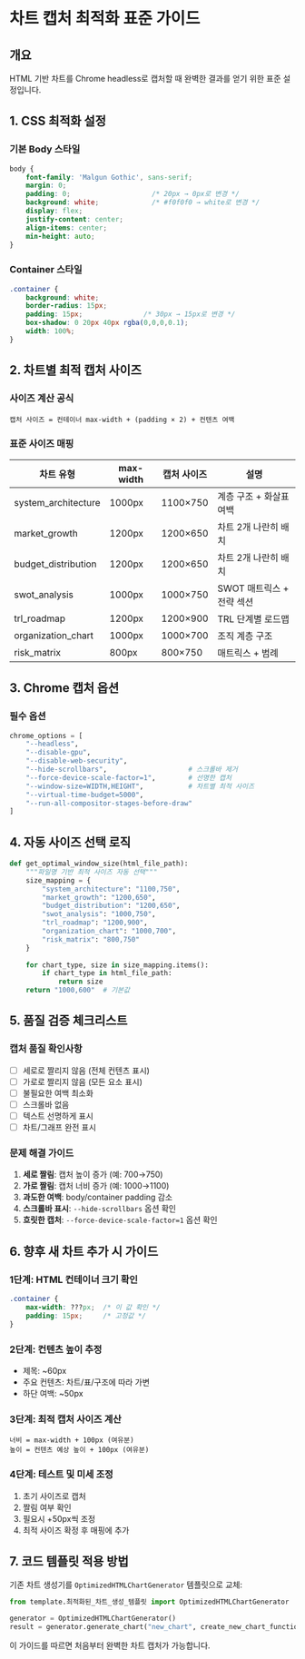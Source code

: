 # 차트 캡처 최적화 표준 가이드

## 개요
HTML 기반 차트를 Chrome headless로 캡처할 때 완벽한 결과를 얻기 위한 표준 설정입니다.

## 1. CSS 최적화 설정

### 기본 Body 스타일
```css
body {
    font-family: 'Malgun Gothic', sans-serif;
    margin: 0;
    padding: 0;                    /* 20px → 0px로 변경 */
    background: white;             /* #f0f0f0 → white로 변경 */
    display: flex;
    justify-content: center;
    align-items: center;
    min-height: auto;
}
```

### Container 스타일
```css
.container {
    background: white;
    border-radius: 15px;
    padding: 15px;               /* 30px → 15px로 변경 */
    box-shadow: 0 20px 40px rgba(0,0,0,0.1);
    width: 100%;
}
```

## 2. 차트별 최적 캡처 사이즈

### 사이즈 계산 공식
`캡처 사이즈 = 컨테이너 max-width + (padding × 2) + 컨텐츠 여백`

### 표준 사이즈 매핑
| 차트 유형 | max-width | 캡처 사이즈 | 설명 |
|-----------|-----------|-------------|------|
| system_architecture | 1000px | 1100×750 | 계층 구조 + 화살표 여백 |
| market_growth | 1200px | 1200×650 | 차트 2개 나란히 배치 |
| budget_distribution | 1200px | 1200×650 | 차트 2개 나란히 배치 |
| swot_analysis | 1000px | 1000×750 | SWOT 매트릭스 + 전략 섹션 |
| trl_roadmap | 1200px | 1200×900 | TRL 단계별 로드맵 |
| organization_chart | 1000px | 1000×700 | 조직 계층 구조 |
| risk_matrix | 800px | 800×750 | 매트릭스 + 범례 |

## 3. Chrome 캡처 옵션

### 필수 옵션
```python
chrome_options = [
    "--headless",
    "--disable-gpu",
    "--disable-web-security", 
    "--hide-scrollbars",                    # 스크롤바 제거
    "--force-device-scale-factor=1",        # 선명한 캡처
    "--window-size=WIDTH,HEIGHT",           # 차트별 최적 사이즈
    "--virtual-time-budget=5000",
    "--run-all-compositor-stages-before-draw"
]
```

## 4. 자동 사이즈 선택 로직

```python
def get_optimal_window_size(html_file_path):
    """파일명 기반 최적 사이즈 자동 선택"""
    size_mapping = {
        "system_architecture": "1100,750",
        "market_growth": "1200,650", 
        "budget_distribution": "1200,650",
        "swot_analysis": "1000,750",
        "trl_roadmap": "1200,900",
        "organization_chart": "1000,700", 
        "risk_matrix": "800,750"
    }
    
    for chart_type, size in size_mapping.items():
        if chart_type in html_file_path:
            return size
    return "1000,600"  # 기본값
```

## 5. 품질 검증 체크리스트

### 캡처 품질 확인사항
- [ ] 세로로 짤리지 않음 (전체 컨텐츠 표시)
- [ ] 가로로 짤리지 않음 (모든 요소 표시)
- [ ] 불필요한 여백 최소화
- [ ] 스크롤바 없음
- [ ] 텍스트 선명하게 표시
- [ ] 차트/그래프 완전 표시

### 문제 해결 가이드
1. **세로 짤림**: 캡처 높이 증가 (예: 700→750)
2. **가로 짤림**: 캡처 너비 증가 (예: 1000→1100)
3. **과도한 여백**: body/container padding 감소
4. **스크롤바 표시**: `--hide-scrollbars` 옵션 확인
5. **흐릿한 캡처**: `--force-device-scale-factor=1` 옵션 확인

## 6. 향후 새 차트 추가 시 가이드

### 1단계: HTML 컨테이너 크기 확인
```css
.container {
    max-width: ???px;  /* 이 값 확인 */
    padding: 15px;     /* 고정값 */
}
```

### 2단계: 컨텐츠 높이 추정
- 제목: ~60px
- 주요 컨텐츠: 차트/표/구조에 따라 가변
- 하단 여백: ~50px

### 3단계: 최적 캡처 사이즈 계산
```
너비 = max-width + 100px (여유분)
높이 = 컨텐츠 예상 높이 + 100px (여유분)
```

### 4단계: 테스트 및 미세 조정
1. 초기 사이즈로 캡처
2. 짤림 여부 확인
3. 필요시 +50px씩 조정
4. 최적 사이즈 확정 후 매핑에 추가

## 7. 코드 템플릿 적용 방법

기존 차트 생성기를 `OptimizedHTMLChartGenerator` 템플릿으로 교체:

```python
from template.최적화된_차트_생성_템플릿 import OptimizedHTMLChartGenerator

generator = OptimizedHTMLChartGenerator()
result = generator.generate_chart("new_chart", create_new_chart_function)
```

이 가이드를 따르면 처음부터 완벽한 차트 캡처가 가능합니다.